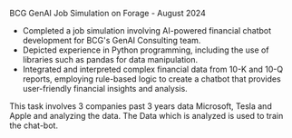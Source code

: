 BCG GenAI Job Simulation on Forage - August 2024

 * Completed a job simulation involving AI-powered financial chatbot development
   for BCG's GenAI Consulting team.
 * Depicted experience in Python programming, including the use of libraries such
   as pandas for data manipulation.
 * Integrated and interpreted complex financial data from 10-K and 10-Q reports,
   employing rule-based logic to create a chatbot that provides user-friendly
   financial insights and analysis.

This task involves 3 companies past 3 years data Microsoft, Tesla and Apple and analyzing the data. 
The Data which is analyzed is used to train the chat-bot. 

